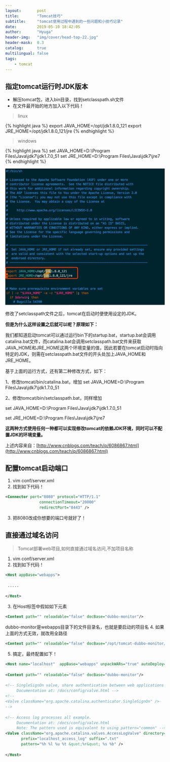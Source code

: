```yaml
---
layout:       post
title:        "Tomcat技巧"
subtitle:     "tomcat使用过程中遇到的一些问题和小技巧记录"
date:         2019-05-10 18:42:05
author:       "Hyuga"
header-img:   "img/cover/head-top-22.jpg"
header-mask:  0.3
catalog:      true
multilingual: false
tags:
    - tomcat
---
```


## 指定tomcat运行时JDK版本
- 解压tomcat包，进入bin目录，找到setclasspath.sh文件
- 在文件最开始的地方加入以下代码！

> linux

{% highlight java %}
export JAVA_HOME=/opt/jdk1.8.0_121
export JRE_HOME=/opt/jdk1.8.0_121/jre
{% endhighlight %}

> windows

{% highlight java %}
set JAVA_HOME=D:\Program Files\Java\jdk7\jdk1.7.0_51
set JRE_HOME=D:\Program Files\Java\jdk7\jre7
{% endhighlight %}

![](/img/2019/2019-05/tomcat-1.png)

修改了setclasspath文件之后，tomcat在启动时便使用设定的JDK。

**但是为什么这样设置之后就可以呢？原理如下：**

我们都知道启动tomcat可以通过运行bin下的startup.bat，startup.bat会调用catalina.bat文件，而catalina.bat会调用setclasspath.bat文件来获取JAVA_HOME和JRE_HOME这两个环境变量的值，因此若要在tomcat启动时指向特定的JDK，则需在setclasspath.bat文件的开头处加上JAVA_HOME和JRE_HOME。

基于上面的运行方式，还有第二种修改方式，如下：

1、修改tomcat/bin/catalina.bat，增加 set JAVA_HOME=D:\Program Files\Java\jdk7\jdk1.7.0_51

2、修改tomcat/bin/setclasspath.bat，同样增加

set JAVA_HOME=D:\Program Files\Java\jdk7\jdk1.7.0_51

set JRE_HOME=D:\Program Files\Java\jdk7\jre7

**这两种方式使用任何一种都可以实现修改tomcat的依赖JDK环境，同时可以不配置JDK的环境变量。**

上述内容来自：[http://www.cnblogs.com/teach/p/6086867.html](http://www.cnblogs.com/teach/p/6086867.html)

## 配置tomcat启动端口
1. vim conf/server.xml
2. 找到如下代码！
```xml
<Connector port="8080" protocol="HTTP/1.1"
               connectionTimeout="20000"
               redirectPort="8443" />
```
3. 把8080改成你想要的端口号就好了！

## 直接通过域名访问

> Tomcat部署web项目,如何直接通过域名访问,不加项目名称

1. vim conf/server.xml
2. 找到如下代码！
```xml
<Host appBase="webapps">

 .....

</Host>
```
3. 在Host标签中假如如下元素
```xml
<Context path="" reloadable="false" docBase="dubbo-monitor"/>
```
dubbo-monitor是webapps目录下的文件目录名，也就是要启动的项目名
4. 如果上面的方式无效，就改用全路径
```xml
<Context path="" reloadable="false" docBase="/opt/tomcat-dubbo-monitor/webapps/dubbo-monitor"/>
```
5. 搞定，最终配置如下！
```xml
<Host name="localhost"  appBase="webapps" unpackWARs="true" autoDeploy="true">

<Context path="" reloadable="false" docBase="dubbo-monitor"/>

<!-- SingleSignOn valve, share authentication between web applications
     Documentation at: /docs/config/valve.html -->
<!--
<Valve className="org.apache.catalina.authenticator.SingleSignOn" />
-->

<!-- Access log processes all example.
     Documentation at: /docs/config/valve.html
     Note: The pattern used is equivalent to using pattern="common" -->
<Valve className="org.apache.catalina.valves.AccessLogValve" directory="logs"
       prefix="localhost_access_log" suffix=".txt"
       pattern="%h %l %u %t &quot;%r&quot; %s %b" />

</Host>
```
